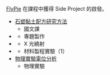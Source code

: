 [FlyPie](#FlyPie) 在課程中獲得 Side Project 的啟發。

- [石塑黏土配方研究方法](#石塑黏土配方研究方法)
  - 國文課
- [](<#移動熔爐>)
  - 專題製作
- [](<#A4 作業>)
  - X 光繞射
- [](<#IV 曲線分析>)
  - 材料製程實驗（1）
- [物理實驗電位分析](#物理實驗電位分析)
  - 物理實驗